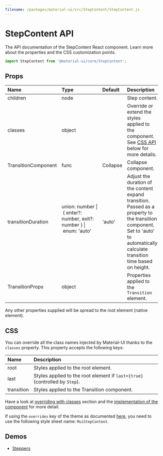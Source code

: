 ```yaml
---
filename: /packages/material-ui/src/StepContent/StepContent.js
---
```


<!--- This documentation is automatically generated, do not try to edit it. -->

# StepContent API

<p class="description">The API documentation of the StepContent React component. Learn more about the properties and the CSS customization points.</p>

```js
import StepContent from '@material-ui/core/StepContent';
```



## Props

| Name | Type | Default | Description |
|:-----|:-----|:--------|:------------|
| <span class="prop-name">children</span> | <span class="prop-type">node</span> |   | Step content. |
| <span class="prop-name">classes</span> | <span class="prop-type">object</span> |   | Override or extend the styles applied to the component. See [CSS API](#css-api) below for more details. |
| <span class="prop-name">TransitionComponent</span> | <span class="prop-type">func</span> | <span class="prop-default">Collapse</span> | Collapse component. |
| <span class="prop-name">transitionDuration</span> | <span class="prop-type">union:&nbsp;number&nbsp;&#124;<br>&nbsp;{ enter?: number, exit?: number }&nbsp;&#124;<br>&nbsp;enum:&nbsp;'auto'<br><br></span> | <span class="prop-default">'auto'</span> | Adjust the duration of the content expand transition. Passed as a property to the transition component.<br>Set to 'auto' to automatically calculate transition time based on height. |
| <span class="prop-name">TransitionProps</span> | <span class="prop-type">object</span> |   | Properties applied to the `Transition` element. |

Any other properties supplied will be spread to the root element (native element).

## CSS

You can override all the class names injected by Material-UI thanks to the `classes` property.
This property accepts the following keys:


| Name | Description |
|:-----|:------------|
| <span class="prop-name">root</span> | Styles applied to the root element.
| <span class="prop-name">last</span> | Styles applied to the root element if `last={true}` (controlled by `Step`).
| <span class="prop-name">transition</span> | Styles applied to the Transition component.

Have a look at [overriding with classes](/customization/overrides/#overriding-with-classes) section
and the [implementation of the component](https://github.com/mui-org/material-ui/tree/master/packages/material-ui/src/StepContent/StepContent.js)
for more detail.

If using the `overrides` key of the theme as documented
[here](/customization/themes/#customizing-all-instances-of-a-component-type),
you need to use the following style sheet name: `MuiStepContent`.

## Demos

- [Steppers](/demos/steppers/)

